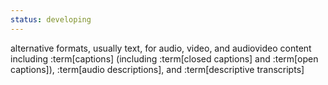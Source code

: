 ```yaml
---
status: developing
---
```


alternative formats, usually text, for audio, video, and audiovideo content including :term[captions] (including :term[closed captions] and :term[open captions]), :term[audio descriptions], and :term[descriptive transcripts]